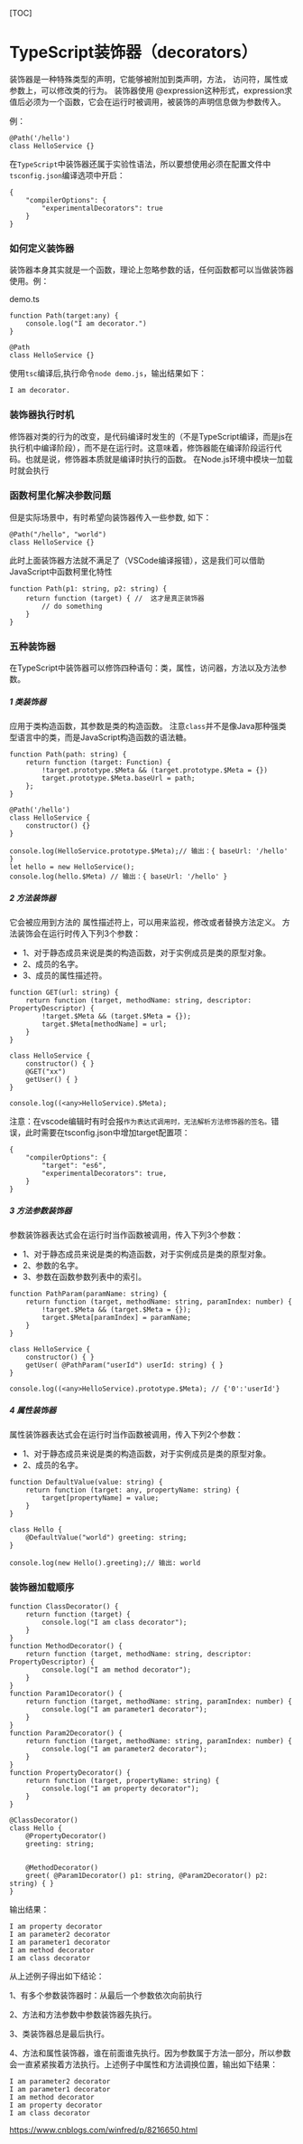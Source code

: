 [TOC]



# TypeScript装饰器（decorators）



装饰器是一种特殊类型的声明，它能够被附加到类声明，方法， 访问符，属性或参数上，可以修改类的行为。 装饰器使用 @expression这种形式，expression求值后必须为一个函数，它会在运行时被调用，被装饰的声明信息做为参数传入。

例：

```
@Path('/hello')
class HelloService {}
```

在`TypeScript`中装饰器还属于实验性语法，所以要想使用必须在配置文件中`tsconfig.json`编译选项中开启：

```
{
    "compilerOptions": {
        "experimentalDecorators": true
    }
}
```

### 如何定义装饰器

装饰器本身其实就是一个函数，理论上忽略参数的话，任何函数都可以当做装饰器使用。例：

demo.ts

```
function Path(target:any) {
    console.log("I am decorator.")
}

@Path
class HelloService {}
```

使用`tsc`编译后,执行命令`node demo.js`，输出结果如下：

```
I am decorator.
```

### 装饰器执行时机

修饰器对类的行为的改变，是代码编译时发生的（不是TypeScript编译，而是js在执行机中编译阶段），而不是在运行时。这意味着，修饰器能在编译阶段运行代码。也就是说，修饰器本质就是编译时执行的函数。
在Node.js环境中模块一加载时就会执行

### 函数柯里化解决参数问题

但是实际场景中，有时希望向装饰器传入一些参数, 如下：

```
@Path("/hello", "world")
class HelloService {}
```

此时上面装饰器方法就不满足了（VSCode编译报错），这是我们可以借助JavaScript中函数柯里化特性

```
function Path(p1: string, p2: string) {
    return function (target) { //  这才是真正装饰器
        // do something 
    }
}
```

### 五种装饰器

在TypeScript中装饰器可以修饰四种语句：类，属性，访问器，方法以及方法参数。

##### 1 类装饰器

应用于类构造函数，其参数是类的构造函数。
注意`class`并不是像Java那种强类型语言中的类，而是JavaScript构造函数的语法糖。

```
function Path(path: string) {
    return function (target: Function) {
        !target.prototype.$Meta && (target.prototype.$Meta = {})
        target.prototype.$Meta.baseUrl = path;
    };
}

@Path('/hello')
class HelloService {
    constructor() {}
}

console.log(HelloService.prototype.$Meta);// 输出：{ baseUrl: '/hello' }
let hello = new HelloService();
console.log(hello.$Meta) // 输出：{ baseUrl: '/hello' }
```

##### 2 方法装饰器

它会被应用到方法的 属性描述符上，可以用来监视，修改或者替换方法定义。
方法装饰会在运行时传入下列3个参数：

- 1、对于静态成员来说是类的构造函数，对于实例成员是类的原型对象。
- 2、成员的名字。
- 3、成员的属性描述符。

```
function GET(url: string) {
    return function (target, methodName: string, descriptor: PropertyDescriptor) {
        !target.$Meta && (target.$Meta = {});
        target.$Meta[methodName] = url;
    }
}

class HelloService {
    constructor() { }
    @GET("xx")
    getUser() { }
}

console.log((<any>HelloService).$Meta);
```

注意：在vscode编辑时有时会报`作为表达式调用时，无法解析方法修饰器的签名。`错误，此时需要在tsconfig.json中增加target配置项：

```
{
    "compilerOptions": {
        "target": "es6",
        "experimentalDecorators": true,
    }
}
```

##### 3 方法参数装饰器

参数装饰器表达式会在运行时当作函数被调用，传入下列3个参数：

- 1、对于静态成员来说是类的构造函数，对于实例成员是类的原型对象。
- 2、参数的名字。
- 3、参数在函数参数列表中的索引。

```
function PathParam(paramName: string) {
    return function (target, methodName: string, paramIndex: number) {
        !target.$Meta && (target.$Meta = {});
        target.$Meta[paramIndex] = paramName;
    }
}

class HelloService {
    constructor() { }
    getUser( @PathParam("userId") userId: string) { }
}

console.log((<any>HelloService).prototype.$Meta); // {'0':'userId'}
```

##### 4 属性装饰器

属性装饰器表达式会在运行时当作函数被调用，传入下列2个参数：

- 1、对于静态成员来说是类的构造函数，对于实例成员是类的原型对象。
- 2、成员的名字。

```
function DefaultValue(value: string) {
    return function (target: any, propertyName: string) {
        target[propertyName] = value;
    }
}

class Hello {
    @DefaultValue("world") greeting: string;
}

console.log(new Hello().greeting);// 输出: world
```

### 装饰器加载顺序

```
function ClassDecorator() {
    return function (target) {
        console.log("I am class decorator");
    }
}
function MethodDecorator() {
    return function (target, methodName: string, descriptor: PropertyDescriptor) {
        console.log("I am method decorator");
    }
}
function Param1Decorator() {
    return function (target, methodName: string, paramIndex: number) {
        console.log("I am parameter1 decorator");
    }
}
function Param2Decorator() {
    return function (target, methodName: string, paramIndex: number) {
        console.log("I am parameter2 decorator");
    }
}
function PropertyDecorator() {
    return function (target, propertyName: string) {
        console.log("I am property decorator");
    }
}

@ClassDecorator()
class Hello {
    @PropertyDecorator()
    greeting: string;


    @MethodDecorator()
    greet( @Param1Decorator() p1: string, @Param2Decorator() p2: string) { }
}
```

输出结果：

```
I am property decorator
I am parameter2 decorator
I am parameter1 decorator
I am method decorator
I am class decorator
```

从上述例子得出如下结论：

1、有多个参数装饰器时：从最后一个参数依次向前执行

2、方法和方法参数中参数装饰器先执行。

3、类装饰器总是最后执行。

4、方法和属性装饰器，谁在前面谁先执行。因为参数属于方法一部分，所以参数会一直紧紧挨着方法执行。上述例子中属性和方法调换位置，输出如下结果：

```
I am parameter2 decorator
I am parameter1 decorator
I am method decorator
I am property decorator
I am class decorator
```





<https://www.cnblogs.com/winfred/p/8216650.html>